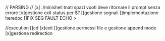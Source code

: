 // PARSING //
[x] ./minishell tnati spazi vuoti deve ritornare il prompt senza errore
[x]gestione exit status per $?
[]gestione segnali
[]implementazione heredoc
[]FIX SEG FAULT ECHO >

//execution
[]cd
[x]exit
[]gestione permessi file e gestione append mode
[x]gestione redirection